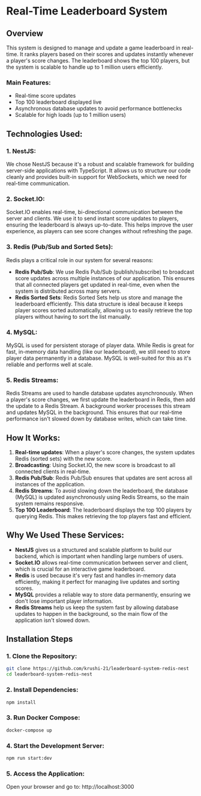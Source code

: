 # Real-Time Leaderboard System

## Overview

This system is designed to manage and update a game leaderboard in real-time. It ranks players based on their scores and updates instantly whenever a player's score changes. The leaderboard shows the top 100 players, but the system is scalable to handle up to 1 million users efficiently.

### Main Features:

- Real-time score updates
- Top 100 leaderboard displayed live
- Asynchronous database updates to avoid performance bottlenecks
- Scalable for high loads (up to 1 million users)

## Technologies Used:

### 1. **NestJS**:

We chose NestJS because it's a robust and scalable framework for building server-side applications with TypeScript. It allows us to structure our code cleanly and provides built-in support for WebSockets, which we need for real-time communication.

### 2. **Socket.IO**:

Socket.IO enables real-time, bi-directional communication between the server and clients. We use it to send instant score updates to players, ensuring the leaderboard is always up-to-date. This helps improve the user experience, as players can see score changes without refreshing the page.

### 3. **Redis (Pub/Sub and Sorted Sets)**:

Redis plays a critical role in our system for several reasons:

- **Redis Pub/Sub**: We use Redis Pub/Sub (publish/subscribe) to broadcast score updates across multiple instances of our application. This ensures that all connected players get updated in real-time, even when the system is distributed across many servers.
- **Redis Sorted Sets**: Redis Sorted Sets help us store and manage the leaderboard efficiently. This data structure is ideal because it keeps player scores sorted automatically, allowing us to easily retrieve the top players without having to sort the list manually.

### 4. **MySQL**:

MySQL is used for persistent storage of player data. While Redis is great for fast, in-memory data handling (like our leaderboard), we still need to store player data permanently in a database. MySQL is well-suited for this as it's reliable and performs well at scale.

### 5. **Redis Streams**:

Redis Streams are used to handle database updates asynchronously. When a player's score changes, we first update the leaderboard in Redis, then add the update to a Redis Stream. A background worker processes this stream and updates MySQL in the background. This ensures that our real-time performance isn't slowed down by database writes, which can take time.

## How It Works:

1. **Real-time updates**: When a player's score changes, the system updates Redis (sorted sets) with the new score.
2. **Broadcasting**: Using Socket.IO, the new score is broadcast to all connected clients in real-time.
3. **Redis Pub/Sub**: Redis Pub/Sub ensures that updates are sent across all instances of the application.
4. **Redis Streams**: To avoid slowing down the leaderboard, the database (MySQL) is updated asynchronously using Redis Streams, so the main system remains responsive.
5. **Top 100 Leaderboard**: The leaderboard displays the top 100 players by querying Redis. This makes retrieving the top players fast and efficient.

## Why We Used These Services:

- **NestJS** gives us a structured and scalable platform to build our backend, which is important when handling large numbers of users.
- **Socket.IO** allows real-time communication between server and client, which is crucial for an interactive game leaderboard.
- **Redis** is used because it's very fast and handles in-memory data efficiently, making it perfect for managing live updates and sorting scores.
- **MySQL** provides a reliable way to store data permanently, ensuring we don't lose important player information.
- **Redis Streams** help us keep the system fast by allowing database updates to happen in the background, so the main flow of the application isn't slowed down.

## Installation Steps

### 1. Clone the Repository:

```bash
git clone https://github.com/krushi-21/leaderboard-system-redis-nest
cd leaderboard-system-redis-nest
```

### 2. Install Dependencies:

```bash
npm install
```

### 3. Run Docker Compose:

```bash
docker-compose up
```

### 4. Start the Development Server:

```bash
npm run start:dev
```

### 5. Access the Application:

Open your browser and go to:
http://localhost:3000
